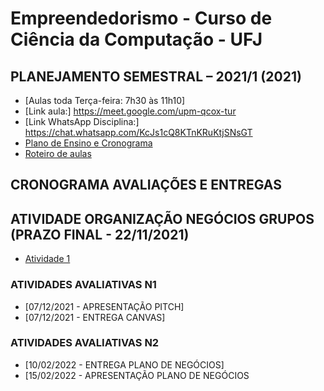 # Empreendedorismo - Curso de Ciência da Computação - UFJ

## PLANEJAMENTO SEMESTRAL – 2021/1 (2021)

- [Aulas toda Terça-feira: 7h30 às 11h10]
- [Link aula:]  https://meet.google.com/upm-qcox-tur
- [Link WhatsApp Disciplina:] https://chat.whatsapp.com/KcJs1cQ8KTnKRuKtjSNsGT
- [Plano de Ensino e Cronograma](plano_ensino_remoto_empreendedorismo_2021_1_assinado.pdf)
- [Roteiro de aulas](documentos/roteiro.md)

##  CRONOGRAMA AVALIAÇÕES E ENTREGAS

## ATIVIDADE ORGANIZAÇÃO NEGÓCIOS GRUPOS (PRAZO FINAL - 22/11/2021)

- [Atividade 1](https://forms.gle/gwdFP2AMyUTYsCNF8)


###  ATIVIDADES AVALIATIVAS N1

- [07/12/2021 - APRESENTAÇÃO PITCH]
- [07/12/2021 - ENTREGA CANVAS]

###  ATIVIDADES AVALIATIVAS N2

- [10/02/2022 - ENTREGA PLANO DE NEGÓCIOS]
- [15/02/2022 - APRESENTAÇÃO PLANO DE NEGÓCIOS
